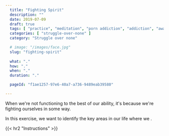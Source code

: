 ```yaml
---
  title: "Fighting Spirit"
  description: ""
  date: 2019-07-09
  draft: true
  tags: [ "practice", "meditation", "porn addiction", "addiction", "awareness", "awareness exercises", "perspective", "nofap", "neverfap", "neverfap deluxe" ]
  categories: [ "struggle-over-none" ]
  category: "Struggle over none"

  # image: "/images/face.jpg"
  slug: "fighting-spirit"
  
  what: "."
  how: "."
  when: "."
  duration: "."

  pageId: "f1ae1257-97e6-40a7-a736-9489eab39580"

---
```


When we're not functioning to the best of our ability, it's because we're fighting ourselves in some way. 

In this exercise, we want to identify the key areas in our life where we .

{{< hr2 "Instructions" >}}




<!-- 
{{< hr2 "Additional Resources" >}}  -->

<!-- maybe link to other  -->

